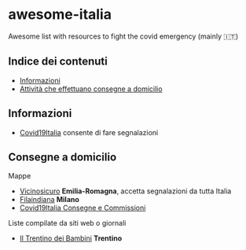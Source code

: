 # awesome-italia
Awesome list with resources to fight the covid emergency (mainly 🇮🇹)

## Indice dei contenuti

- [Informazioni](#informazioni)
- [Attività che effettuano consegne a domicilio](#consegne-a-domicilio)

## Informazioni

- [Covid19Italia](https://www.covid19italia.help/) consente di fare segnalazioni

## Consegne a domicilio

Mappe
* [Vicinosicuro](https://vicinoesicuro.it/#) **Emilia-Romagna**, accetta segnalazioni da tutta Italia
* [Filaindiana](https://www.filaindiana.it) **Milano**
* [Covid19Italia Consegne e Commissioni](https://www.covid19italia.help/consegne-e-commissioni/)

Liste compilate da siti web o giornali
* [Il Trentino dei Bambini](https://www.iltrentinodeibambini.it/consegne-a-domicilio-ecco-chi-le-fa/) **Trentino**
